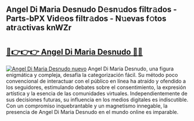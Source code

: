 ## Angel Di Maria Desnudo D𝚎sn𝚞dos filtr𝚊dos - Parts-bPX Vid𝚎os filtr𝚊dos - N𝚞evas f𝚘tos atr𝚊ctivas knWZr

# <h2><a href="http://mb0hzz.tromn.icu/?c=Angel+Di+Maria+Desnudo">🔗👉👉👉 Angel Di Maria Desnudo 🔗🔗</a></h2>

[![Angel Di Maria Desnudo nuevo](https://i.imgur.com/pEAQMta.gif)](http://mb0hzz.tromn.icu/?c=Angel+Di+Maria+Desnudo)
Angel Di Maria Desnudo, una figura enigmática y compleja, desafía la categorización fácil. Su método poco convencional de interactuar con el público en línea ha atraído y ofendido a los seguidores, estimulando debates sobre el consentimiento, la expresión artística y la esencia de las comunidades virtuales. Independientemente de sus decisiones futuras, su influencia en los medios digitales es indiscutible. Con un compromiso inquebrantable y un magnetismo innegable, la presencia de Angel Di Maria Desnudo en el mundo online es imparable.
